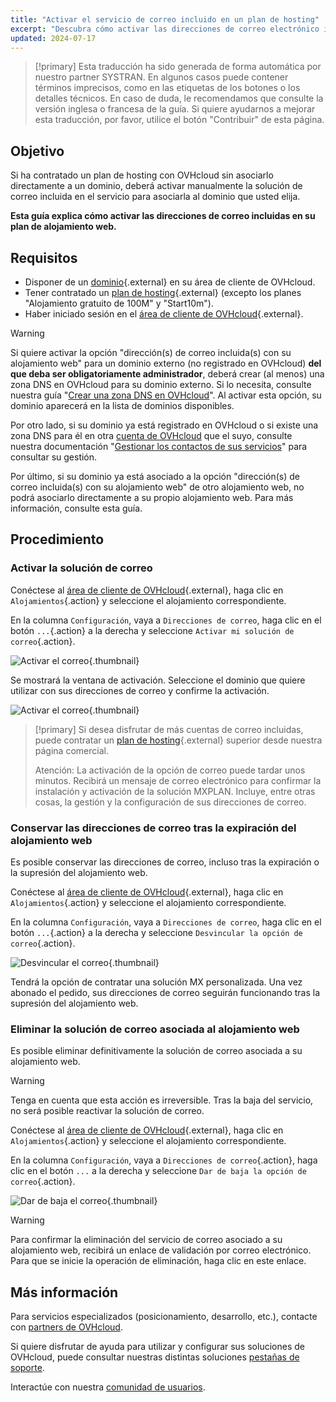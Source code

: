 ```yaml
---
title: "Activar el servicio de correo incluido en un plan de hosting"
excerpt: "Descubra cómo activar las direcciones de correo electrónico incluidas en un plan de alojamiento web"
updated: 2024-07-17
---
```


> [!primary]
> Esta traducción ha sido generada de forma automática por nuestro partner SYSTRAN. En algunos casos puede contener términos imprecisos, como en las etiquetas de los botones o los detalles técnicos. En caso de duda, le recomendamos que consulte la versión inglesa o francesa de la guía. Si quiere ayudarnos a mejorar esta traducción, por favor, utilice el botón "Contribuir" de esta página.
>

## Objetivo

Si ha contratado un plan de hosting con OVHcloud sin asociarlo directamente a un dominio, deberá activar manualmente la solución de correo incluida en el servicio para asociarla al dominio que usted elija.

**Esta guía explica cómo activar las direcciones de correo incluidas en su plan de alojamiento web.**

## Requisitos

- Disponer de un [dominio](/links/web/domains){.external} en su área de cliente de OVHcloud.
- Tener contratado un [plan de hosting](/links/web/hosting){.external} (excepto los planes "Alojamiento gratuito de 100M" y "Start10m").
- Haber iniciado sesión en el [área de cliente de OVHcloud](/links/manager){.external}.

> [!warning]
>
> Si quiere activar la opción "dirección(s) de correo incluida(s) con su alojamiento web" para un dominio externo (no registrado en OVHcloud) **del que deba ser obligatoriamente administrador**, deberá crear (al menos) una zona DNS en OVHcloud para su dominio externo. Si lo necesita, consulte nuestra guía "[Crear una zona DNS en OVHcloud](/pages/web_cloud/domains/dns_zone_create)". Al activar esta opción, su dominio aparecerá en la lista de dominios disponibles.
>
> Por otro lado, si su dominio ya está registrado en OVHcloud o si existe una zona DNS para él en otra [cuenta de OVHcloud](/links/manager) que el suyo, consulte nuestra documentación "[Gestionar los contactos de sus servicios](/pages/account_and_service_management/account_information/managing_contacts)" para consultar su gestión.
>
> Por último, si su dominio ya está asociado a la opción "dirección(s) de correo incluida(s) con su alojamiento web" de otro alojamiento web, no podrá asociarlo directamente a su propio alojamiento web. Para más información, consulte esta guía.
>

## Procedimiento

### Activar la solución de correo

Conéctese al [área de cliente de OVHcloud](/links/manager){.external}, haga clic en `Alojamientos`{.action} y seleccione el alojamiento correspondiente.

En la columna `Configuración`, vaya a `Direcciones de correo`, haga clic en el botón `...`{.action} a la derecha y seleccione `Activar mi solución de correo`{.action}.

![Activar el correo](/pages/assets/screens/control_panel/product-selection/web-cloud/web-hosting/general-information/enable-email-included-webhosting.png){.thumbnail}

Se mostrará la ventana de activación. Seleccione el dominio que quiere utilizar con sus direcciones de correo y confirme la activación.

![Activar el correo](/pages/assets/screens/control_panel/product-selection/web-cloud/web-hosting/general-information/order-activate-email-included-webhosting-step-1.png){.thumbnail}

> [!primary]
> Si desea disfrutar de más cuentas de correo incluidas, puede contratar un [plan de hosting](/links/web/hosting){.external} superior desde nuestra página comercial.
>
> Atención: La activación de la opción de correo puede tardar unos minutos. Recibirá un mensaje de correo electrónico para confirmar la instalación y activación de la solución MXPLAN. Incluye, entre otras cosas, la gestión y la configuración de sus direcciones de correo.
>

### Conservar las direcciones de correo tras la expiración del alojamiento web

Es posible conservar las direcciones de correo, incluso tras la expiración o la supresión del alojamiento web.

Conéctese al [área de cliente de OVHcloud](/links/manager){.external}, haga clic en `Alojamientos`{.action} y seleccione el alojamiento correspondiente.

En la columna `Configuración`, vaya a `Direcciones de correo`, haga clic en el botón `...`{.action} a la derecha y seleccione `Desvincular la opción de correo`{.action}.

![Desvincular el correo](/pages/assets/screens/control_panel/product-selection/web-cloud/web-hosting/general-information/detach-email-included-webhosting.png){.thumbnail}

Tendrá la opción de contratar una solución MX personalizada. Una vez abonado el pedido, sus direcciones de correo seguirán funcionando tras la supresión del alojamiento web.
 
### Eliminar la solución de correo asociada al alojamiento web

Es posible eliminar definitivamente la solución de correo asociada a su alojamiento web.

> [!warning]
>
> Tenga en cuenta que esta acción es irreversible. Tras la baja del servicio, no será posible reactivar la solución de correo.

Conéctese al [área de cliente de OVHcloud](/links/manager){.external}, haga clic en `Alojamientos`{.action} y seleccione el alojamiento correspondiente.

En la columna `Configuración`, vaya a `Direcciones de correo`{.action}, haga clic en el botón `...` a la derecha y seleccione `Dar de baja la opción de correo`{.action}.

![Dar de baja el correo](/pages/assets/screens/control_panel/product-selection/web-cloud/web-hosting/general-information/cancel-email-included-webhosting.png){.thumbnail}

> [!warning]
>
> Para confirmar la eliminación del servicio de correo asociado a su alojamiento web, recibirá un enlace de validación por correo electrónico. Para que se inicie la operación de eliminación, haga clic en este enlace.

## Más información

Para servicios especializados (posicionamiento, desarrollo, etc.), contacte con [partners de OVHcloud](/links/partner).

Si quiere disfrutar de ayuda para utilizar y configurar sus soluciones de OVHcloud, puede consultar nuestras distintas soluciones [pestañas de soporte](/links/support).

Interactúe con nuestra [comunidad de usuarios](/links/community).